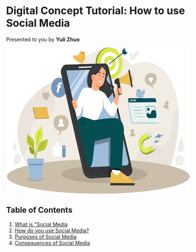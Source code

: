 # Digital Concept Tutorial: How to use Social Media
Presented to you by **Yuli Zhuo**
<p align="center"><img src="finalpicture.png" alt="Social Media Illustration" style="height: 400px; width:500px;"/></p>

## Table of Contents
1. [What is "Social Media](whatissocialmedia.md)
2. [How do you use Social Media?](howtousesocialmedia.md)
3. [Purposes of Social Media](purposeofsocialmedia.md)
4. [Consequences of Social Media](consequencesofsocialmed.md)
